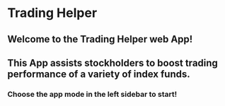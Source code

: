 # Trading Helper
## Welcome to the Trading Helper web App! 
## This App assists stockholders to boost trading performance of a variety of index funds. 
### Choose the app mode in the left sidebar to start! 





